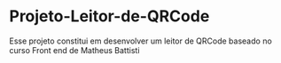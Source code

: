 # Projeto-Leitor-de-QRCode
Esse projeto constitui em desenvolver um leitor de QRCode baseado no curso Front end de Matheus Battisti

